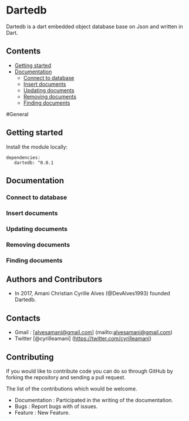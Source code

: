 # Dartedb
Dartedb is a dart embedded object database base on Json and written in Dart.

## Contents

- [Getting started](#getting-started)
- [Documentation](#documentation)
    * [Connect to database](#connect-to-database)
    * [Insert documents](#insert-documents)
    * [Updating documents](#updating-documents)
    * [Removing documents](#removing-documents)
    * [Finding documents](#finding-documents)

#General

## Getting started

Install the module locally:
```
dependencies:
   dartedb: ^0.0.1
```

## Documentation

### Connect to database

### Insert documents

### Updating documents

### Removing documents

### Finding documents

## Authors and Contributors
* In 2017, Amani Christian Cyrille Alves (@DevAlves1993) founded Dartedb.

## Contacts

* Gmail : [alvesamani@gmail.com] (mailto:alvesamani@gmail.com)
* Twitter [@cyrilleamani] (https://twitter.com/cyrilleamani)

## Contributing
If you would like to contribute code you can do so through GitHub by forking the repository and sending a pull request.

The list of the contributions which would be welcome.

* Documentation : Participated in the writing of the documentation.
* Bugs : Report bugs with of issues.
* Feature : New Feature.

